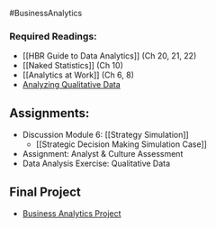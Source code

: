 #BusinessAnalytics
### Required Readings:
- [[HBR Guide to Data Analytics]] (Ch 20, 21, 22)
- [[Naked Statistics]] (Ch 10) 
- [[Analytics at Work]] (Ch 6, 8)
- [Analyzing Qualitative Data](http://learningstore.uwex.edu/assets/pdfs/g3658-12.pdf)
## Assignments:
- Discussion Module 6: [[Strategy Simulation]]
	- [[Strategic Decision Making Simulation Case]]
- Assignment: Analyst & Culture Assessment
- Data Analysis Exercise: Qualitative Data

## Final Project
- [Business Analytics Project](https://messiah.instructure.com/courses/2025725/assignments/19199284?module_item_id=40967004)
